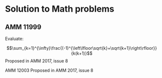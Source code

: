 # Solution to Math problems

## AMM 11999
Evaluate:

$$\sum_{k=1}^{\infty}\frac{(-1)^{\left\lfloor\sqrt{k}+\sqrt{k+1}\right\rfloor}}{k(k+1)}$$
Proposed in AMM 2017, issue 8

AMM 12003
Proposed in AMM 2017, issue 8
